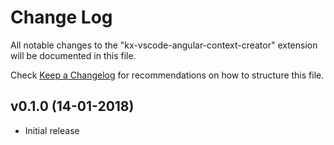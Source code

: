 # Change Log
All notable changes to the "kx-vscode-angular-context-creator" extension will be documented in this file.

Check [Keep a Changelog](http://keepachangelog.com/) for recommendations on how to structure this file.

## v0.1.0 (14-01-2018)
- Initial release